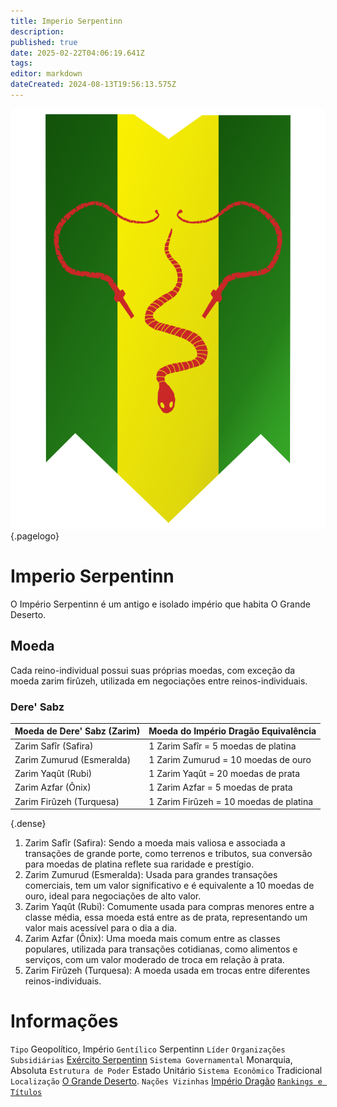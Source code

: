 ```yaml
---
title: Imperio Serpentinn
description: 
published: true
date: 2025-02-22T04:06:19.641Z
tags: 
editor: markdown
dateCreated: 2024-08-13T19:56:13.575Z
---
```


<!-- SUBTITLE: Visão geral sobre Imperio Serpentinn -->
![535258315 Ad 05 D 7 A 81 Bf 2 F 9 C 4 Eecb 7 B 2](/uploads/bandeiras/535258315-ad-05-d-7-a-81-bf-2-f-9-c-4-eecb-7-b-2.png "535258315 Ad 05 D 7 A 81 Bf 2 F 9 C 4 Eecb 7 B 2"){.pagelogo}
# Imperio Serpentinn
O Império Serpentinn é um antigo e isolado império que habita O Grande Deserto.

## Moeda
Cada reino-individual possui suas próprias moedas, com exceção da moeda zarim firûzeh, utilizada em negociações entre reinos-individuais.

### Dere' Sabz

| Moeda de Dere' Sabz (Zarim) |	Moeda do Império Dragão	Equivalência |
| --------------------------- | ------------------------------------ |
| Zarim Safîr (Safira) |	1 Zarim Safîr = 5 moedas de platina |
| Zarim Zumurud (Esmeralda) |	1 Zarim Zumurud = 10 moedas de ouro |
|Zarim Yaqût (Rubi) |	1 Zarim Yaqût = 20 moedas de prata|
|Zarim Azfar (Ônix) |	1 Zarim Azfar = 5 moedas de prata|
|Zarim Firûzeh (Turquesa) |	1 Zarim Firûzeh = 10 moedas de platina|
{.dense}

1. Zarim Safîr (Safira): Sendo a moeda mais valiosa e associada a transações de grande porte, como terrenos e tributos, sua conversão para moedas de platina reflete sua raridade e prestígio.
1. Zarim Zumurud (Esmeralda): Usada para grandes transações comerciais, tem um valor significativo e é equivalente a 10 moedas de ouro, ideal para negociações de alto valor.
1. Zarim Yaqût (Rubi): Comumente usada para compras menores entre a classe média, essa moeda está entre as de prata, representando um valor mais acessível para o dia a dia.
1. Zarim Azfar (Ônix): Uma moeda mais comum entre as classes populares, utilizada para transações cotidianas, como alimentos e serviços, com um valor moderado de troca em relação à prata.
1. Zarim Firûzeh (Turquesa): A moeda usada em trocas entre diferentes reinos-individuais.

# Informações
`Tipo` Geopolítico, Império
`Gentílico` Serpentinn 
`Líder` 
`Organizações Subsidiárias` [Exército Serpentinn](/faccoes/nacoes/exercito-serpentinn#exercito-serpentinn)
`Sistema Governamental` Monarquia, Absoluta 
`Estrutura de Poder` Estado Unitário 
`Sistema Econômico` Tradicional 
`Localização` [O Grande Deserto](/lugares/plano-material/drafeon/sudeste-de-drafeon/o-grande-deserto#o-grande-deserto). 
`Nações Vizinhas` [Império Dragão](/faccoes/nacoes/imperio-dragao#imperio-dragao)
[`Rankings e Títulos`](/rankings-e-titulos#imperio-serpentinn)

